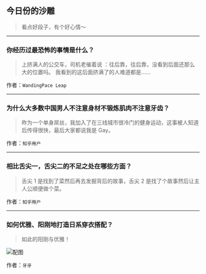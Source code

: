 ## 今日份的沙雕

> 看点好段子，有个好心情～


 
---

### 你经历过最恐怖的事情是什么？

> 上挤满人的公交车，司机老催着说 ：往后靠，往后靠，没看到后面还那么大的位置吗。      我看到的这后面挤满了的人难道都是……


作者：`WandingPace Leap`

---

### 为什么大多数中国男人不注意身材不锻炼肌肉不注意牙齿？

> 昨为一个单身屌丝，我加入了在三线城市很冷门的健身运动，这事被人知道后传得很快，最后大家都说我是 Gay。


作者：`知乎用户`

---

### 相比舌尖一，舌尖二的不足之处在哪些方面？

> 舌尖 1 是找到了菜然后再去发掘背后的故事，舌尖 2 是找了个故事然后让主人公顺便做个菜。


作者：`知乎用户`

---

### 如何优雅、阳刚地打造日系穿衣搭配？

> 如此的阳刚与优雅！



![配图](https://pic1.zhimg.com/dc6be3454e0020a9e36e069311de2208_b.jpg)


作者：`牙牙`